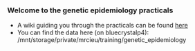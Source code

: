 ### Welcome to the genetic epidemiology practicals

* A wiki guiding you through the practicals can be found [here](https://github.com/MRCIEU/genetic-epidemiology-practicals/wiki)
* You can find the data here (on bluecrystalp4): /mnt/storage/private/mrcieu/training/genetic_epidemiology
